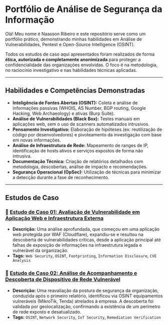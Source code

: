 # Portfólio de Análise de Segurança da Informação

Olá! Meu nome é Naasson Ribeiro e este repositório serve como um portfólio prático, demonstrando minhas habilidades em Análise de Vulnerabilidades, Pentest e Open-Source Intelligence (OSINT).

Todos os estudos de caso aqui apresentados foram realizados de forma **ética, autorizada e completamente anonimizada** para proteger a confidencialidade das organizações envolvidas. O foco é na metodologia, no raciocínio investigativo e nas habilidades técnicas aplicadas.

---

## Habilidades e Competências Demonstradas

* **Inteligência de Fontes Abertas (OSINT):** Coleta e análise de informações passivas (WHOIS, AS Number, BGP routing, Google Hacking, Web Archaeology) e ativas (Burp Suite).
* **Análise de Vulnerabilidades (Black Box):** Testes manuais em aplicações web, sem o uso de scanners automatizados intrusivos.
* **Pensamento Investigativo:** Elaboração de hipóteses (ex: reutilização de código por desenvolvedores) e pivoteamento da investigação com base em novas informações.
* **Análise de Infraestrutura de Rede:** Mapeamento de ranges de IP, identificação de hosts ativos e serviços expostos de forma não intrusiva.
* **Documentação Técnica:** Criação de relatórios detalhados com metodologia, descobertas, análise de impacto e recomendações.
* **Segurança Operacional (OpSec):** Utilização de técnicas para minimizar a detecção durante a fase de reconhecimento.

---

## Estudos de Caso

### 📂 [Estudo de Caso 01: Avaliação de Vulnerabilidade em Aplicação Web e Infraestrutura Externa](./case-study-01/README.md)
* **Descrição:** Uma análise aprofundada, que começou em uma aplicação web protegida por WAF (Cloudflare), expandiu-se e resultou na descoberta de vulnerabilidades críticas, desde a aplicação principal até falhas de exposição de informações na infraestrutura legada e vulnerável da organização.
* **Tags:** `Web Security`, `OSINT`, `Footprinting`, `Information Disclosure`, `CVE Analysis`

### 📂 [Estudo de Caso 02: Análise de Acompanhamento e Descoberta de Dispositivo de Rede Vulnerável](./case-study-02/README.md)
* **Descrição:** Uma reavaliação da postura de segurança da organização, conduzida após o primeiro relatório, identificou via OSINT equipamentos vulneráveis (MikroTik, Tenda) atrelados à empresa. A descoberta foi validada por geolocalização, confirmando a existência de um perímetro de rede exposto e desatualizado.
* **Tags:** `OSINT`, `Network Security`, `IoT Security`, `Remediation Verification`
